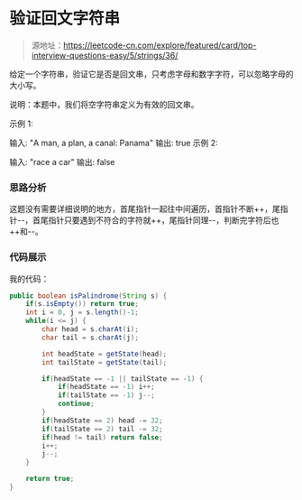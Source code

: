 # 验证回文字符串

> 源地址：https://leetcode-cn.com/explore/featured/card/top-interview-questions-easy/5/strings/36/

给定一个字符串，验证它是否是回文串，只考虑字母和数字字符，可以忽略字母的大小写。

说明：本题中，我们将空字符串定义为有效的回文串。

示例 1:

输入: "A man, a plan, a canal: Panama"
输出: true
示例 2:

输入: "race a car"
输出: false

### 思路分析
这题没有需要详细说明的地方，首尾指针一起往中间遍历，首指针不断++，尾指针--，首尾指针只要遇到不符合的字符就++，尾指针同理--，判断完字符后也++和--。

### 代码展示
我的代码：
```java
public boolean isPalindrome(String s) {
    if(s.isEmpty()) return true; 
    int i = 0, j = s.length()-1;
    while(i <= j) {
        char head = s.charAt(i);
        char tail = s.charAt(j);

        int headState = getState(head);
        int tailState = getState(tail);

        if(headState == -1 || tailState == -1) {
            if(headState == -1) i++;
            if(tailState == -1) j--;
            continue;
        }
        if(headState == 2) head -= 32;
        if(tailState == 2) tail -= 32;
        if(head != tail) return false;
        i++;
        j--;
    }

    return true;
}
```

